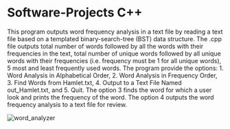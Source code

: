 # Software-Projects C++
This program outputs word frequency analysis in a text file by reading a text file based on a templated binary-search-tree (BST) data structure. The .cpp file outputs total number of words followed by all the words with their frequencies in the text, total number of unique words followed by all unique words with their frequencies (i.e. frequency must be 1 for all unique words), 5 most and least frequently used words. The program provide the options: 1. Word Analysis in Alphabetical Order, 2. Word Analysis in Frequency Order, 3. Find Words from Hamlet.txt, 4. Output to a Text File Named out_Hamlet.txt, and 5. Quit. The option 3 finds the word for which a user look and prints the frequency of the word. The option 4 outputs the word frequency analysis to a text file for review.

![word_analyzer](https://user-images.githubusercontent.com/20247211/66724401-9336b400-edda-11e9-8552-d131fa384368.jpeg)
